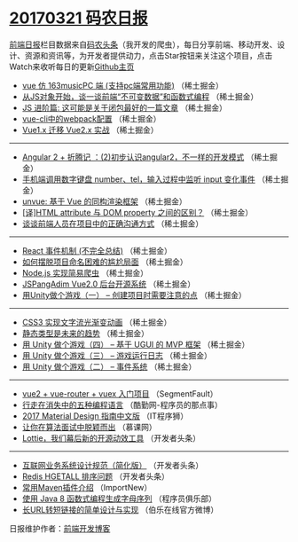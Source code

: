 # [20170321 码农日报](https://github.com/kujian/frontendDaily/blob/master/2017/03/21.md)

[前端日报](http://caibaojian.com/c/news)栏目数据来自[码农头条](http://hao.caibaojian.com/)（我开发的爬虫），每日分享前端、移动开发、设计、资源和资讯等，为开发者提供动力，点击Star按钮来关注这个项目，点击Watch来收听每日的更新[Github主页](https://github.com/kujian/frontendDaily)
* [vue 仿 163musicPC 端 (支持pc端常用功能)](http://hao.caibaojian.com/31169.html) （稀土掘金）
* [从JS对象开始，谈一谈前端“不可变数据”和函数式编程](http://hao.caibaojian.com/31166.html) （稀土掘金）
* [JS 进阶篇: 这可能是关于闭包最好的一篇文章](http://hao.caibaojian.com/31156.html) （稀土掘金）
* [vue-cli中的webpack配置](http://hao.caibaojian.com/31167.html) （稀土掘金）
* [Vue1.x 迁移 Vue2.x 实战](http://hao.caibaojian.com/31164.html) （稀土掘金）

***
* [Angular 2 + 折腾记 ：(2)初步认识angular2，不一样的开发模式](http://hao.caibaojian.com/31170.html) （稀土掘金）
* [手机端调用数字键盘 number、tel，输入过程中监听 input 变化事件](http://hao.caibaojian.com/31160.html) （稀土掘金）
* [unvue: 基于 Vue 的同构渲染框架](http://hao.caibaojian.com/31162.html) （稀土掘金）
* [[译]HTML attribute 与 DOM property 之间的区别？](http://hao.caibaojian.com/31163.html) （稀土掘金）
* [谈谈前端人员在项目中的正确沟通方式](http://hao.caibaojian.com/31165.html) （稀土掘金）

***
* [React 事件机制 (不完全总结)](http://hao.caibaojian.com/31155.html) （稀土掘金）
* [如何摆脱项目命名困难的尴尬局面](http://hao.caibaojian.com/31168.html) （稀土掘金）
* [Node.js 实现简易爬虫](http://hao.caibaojian.com/31158.html) （稀土掘金）
* [JSPangAdim Vue2.0 后台开源系统](http://hao.caibaojian.com/31159.html) （稀土掘金）
* [用Unity做个游戏（一） &#8211;  创建项目时需要注意的点](http://hao.caibaojian.com/31154.html) （稀土掘金）

***
* [CSS3 实现文字流光渐变动画](http://hao.caibaojian.com/31157.html) （稀土掘金）
* [静态类型是未来的趋势](http://hao.caibaojian.com/31161.html) （稀土掘金）
* [用 Unity 做个游戏（四） &#8211; 基于 UGUI 的 MVP 框架](http://hao.caibaojian.com/31151.html) （稀土掘金）
* [用 Unity 做个游戏（三） &#8211; 游戏运行日志](http://hao.caibaojian.com/31152.html) （稀土掘金）
* [用 Unity 做个游戏（二） &#8211; 事件系统](http://hao.caibaojian.com/31153.html) （稀土掘金）

***
* [vue2 + vue-router + vuex 入门项目](http://hao.caibaojian.com/31226.html) （SegmentFault）
* [行走在消失中的五种编程语言](http://hao.caibaojian.com/31231.html) （酷勤网-程序员的那点事）
* [2017 Material Design 指南中文版](http://hao.caibaojian.com/31234.html) （IT程序狮）
* [让你在算法面试中脱颖而出](http://hao.caibaojian.com/31193.html) （慕课网）
* [Lottie，我们幕后新的开源动效工具](http://hao.caibaojian.com/31216.html) （开发者头条）

***
* [互联网业务系统设计规范（简化版）](http://hao.caibaojian.com/31220.html) （开发者头条）
* [Redis HGETALL 排序问题](http://hao.caibaojian.com/31252.html) （开发者头条）
* [常用Maven插件介绍](http://hao.caibaojian.com/31198.html) （ImportNew）
* [使用 Java 8 函数式编程生成字母序列](http://hao.caibaojian.com/31210.html) （程序员俱乐部）
* [长URL转短链接的简单设计与实现](http://hao.caibaojian.com/31242.html) （伯乐在线官方微博）

日报维护作者：[前端开发博客](http://caibaojian.com/) 